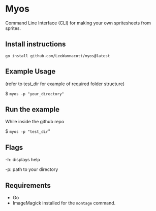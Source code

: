 # Myos
Command Line Interface (CLI) for making your own spritesheets from sprites.

## Install instructions
```
go install github.com/LeeWannacott/myos@latest
```

## Example Usage
(refer to test_dir for example of required folder structure)

$ `myos -p "your_directory"`

## Run the example
While inside the github repo

$ `myos -p "test_dir`"
## Flags
-h: displays help

-p: path to your directory 

## Requirements
* Go
* ImageMagick installed for the `montage` command.
